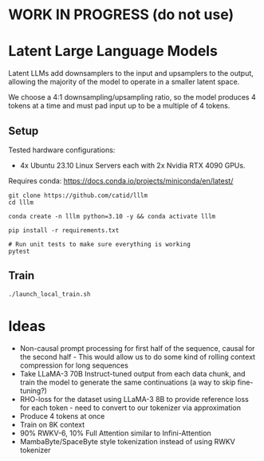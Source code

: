 # WORK IN PROGRESS (do not use)

# Latent Large Language Models

Latent LLMs add downsamplers to the input and upsamplers to the output, allowing the majority of the model to operate in a smaller latent space.

We choose a 4:1 downsampling/upsampling ratio, so the model produces 4 tokens at a time and must pad input up to be a multiple of 4 tokens.

## Setup

Tested hardware configurations:

* 4x Ubuntu 23.10 Linux Servers each with 2x Nvidia RTX 4090 GPUs.

Requires conda: https://docs.conda.io/projects/miniconda/en/latest/

```
git clone https://github.com/catid/lllm
cd lllm

conda create -n lllm python=3.10 -y && conda activate lllm

pip install -r requirements.txt

# Run unit tests to make sure everything is working
pytest
```

## Train

```bash
./launch_local_train.sh
```

# Ideas

* Non-causal prompt processing for first half of the sequence, causal for the second half - This would allow us to do some kind of rolling context compression for long sequences
* Take LLaMA-3 70B Instruct-tuned output from each data chunk, and train the model to generate the same continuations (a way to skip fine-tuning?)
* RHO-loss for the dataset using LLaMA-3 8B to provide reference loss for each token - need to convert to our tokenizer via approximation
* Produce 4 tokens at once
* Train on 8K context
* 90% RWKV-6, 10% Full Attention similar to Infini-Attention
* MambaByte/SpaceByte style tokenization instead of using RWKV tokenizer
